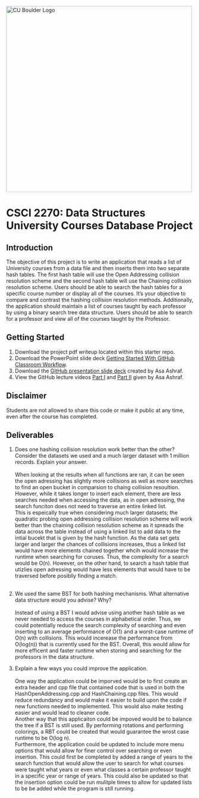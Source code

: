 <img src="https://www.colorado.edu/cs/profiles/express/themes/ucb/images/cu-boulder-logo-text-black.svg" alt="CU Boulder Logo" width="500">

# CSCI 2270: Data Structures <br/> University Courses Database Project

## Introduction
The objective of this project is to write an application that reads a list of University courses from a data file and then inserts them into two separate hash tables. The first hash table will use the Open Addressing collision resolution scheme and the second hash table will use the Chaining collision resolution scheme. Users should be able to search the hash tables for a specific course number or display all of the courses. It’s your objective to compare and contrast the hashing collision resolution methods. Additionally, the application should maintain a list of courses taught by each professor by using a binary search tree data structure. Users should be able to search for a professor and view all of the courses taught by the Professor.

## Getting Started
1. Download the project pdf writeup located within this starter repo.<br/>
2. Download the PowerPoint slide deck [Getting Started With GitHub Classroom Workflow](https://docs.google.com/presentation/d/1B0yZb6twQ_NVL8PripCL7AkeIKSrR8_M/edit?usp=sharing&ouid=115561230768383364768&rtpof=true&sd=true).<br/>
3. Download the [GitHub presentation slide deck](https://drive.google.com/file/d/12mMxMGRrpnkSuz08FUlvkhC-9WJ4JHns/view?usp=sharing) created by Asa Ashraf.<br/>
4. View the GitHub lecture videos [Part I](https://drive.google.com/file/d/1P4iqEbt9Nx68-Nq0FxxpdBZCrbkx5cN3/view?usp=sharing) and [Part II](https://drive.google.com/file/d/1EFYq_qJsV3QNcx_W86nz2KFpQUhSn9jF/view?usp=sharing) given by Asa Ashraf.

## Disclaimer
Students are not allowed to share this code or make it public at any time, even after the course has completed.

## Deliverables
1. Does one hashing collision resolution work better than the other? Consider the datasets we used and a much larger dataset with 1 million records. Explain your answer.<br/><br/>
    When looking at the results when all functions are ran, it can be seen the open adressing has slightly more collisions as well as more searches to find an open bucket in comparsion to chaing collision resoultion. However, while it takes longer to insert each element, there are less searches needed when accessing the data, as in open adressing, the search funciton does not need to traverse an entire linked list.<br/>
    This is espeically true when considering much larger datasets; the quadratic probing open addressing collision resolution scheme will work better than the chaining collision resolution scheme as it spreads the data across the table instead of using a linked list to add data to the intial bucekt that is given by the hash function. As the data set gets larger and larger the chances of collisions increases, thus a linked list would have more elements chained together whcih would increase the runtime when searching for coruses. Thus, the complexity for a search would be O(n). However, on the other hand, to search a hash table that utizlies open adressing would have less elements that would have to be traversed before posiblly finding a match. <br/><br/>


2. We used the same BST for both hashing mechanisms. What alternative data structure would you advise? Why?<br/><br/>
    Instead of using a BST I would advise using another hash table as we never needed to access the courses in alphabetical order. Thus, we could potentially reduce the search complexity of searching and even inserting to an average performance of O(1) and a worst-case runtime of O(n) with collisions. This would incerease the performance from O(log(n)) that is currently used for the BST. Overall, this would allow for more efficent and faster runtime when storing and searching for the professors in the data structure.<br/>

3. Explain a few ways you could improve the application.<br/><br/>
    One way the application could be imporved would be to first create an extra header and cpp file that contained code that is used in both the HashOpenAddressing.cpp and HashChaining.cpp files. This would reduce redundancy and would make it easier to build upon the code if new functions needed to implemented. This would also make testing easier and would lead to cleaner code.<br/>
    Another way that this applicaiton could be impoved would be to balance the tree if a BST is still used. By performing rotations and performing colorings, a RBT could be created that would guarantee the wrost case runtime to be O(log n). <br/>
    Furthermore, the application could be updated to include more menu options that would allow for finer control over searching or even insertion. This could first be completed by added a range of years to the search function that would allow the user to search for what courses were taught what years or even what classes a certain professor taught in a specific year or range of years. This could also be updated so that the insertion option could be run mulitple times to allow for updated lists to be be added while the program is still running.<br/>
